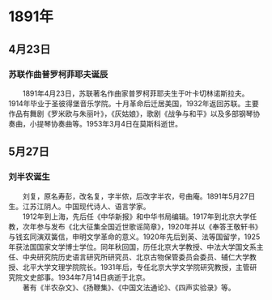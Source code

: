 # 1891年
## 4月23日
### 苏联作曲普罗柯菲耶夫诞辰
　　1891年4月23日，苏联著名作曲家普罗柯菲耶夫生于叶卡切林诺斯拉夫。1914年毕业于圣彼得堡音乐学院。十月革命后迁居美国，1932年返回苏联。主要作品有舞剧《罗米欧与朱丽叶》，《灰姑娘》，歌剧《战争与和平》以及多部钢琴协奏曲，小提琴协奏曲等。1953年3月4日在莫斯科逝世。
## 5月27日
### 刘半农诞生
　　刘复，原名寿彭，改名复，字半侬，后改字半农，号曲庵。1891年5月27日生。江苏江阴人。中国现代诗人、语言学家。<br>　　1912年到上海，先后任《中华新报》和中华书局编辑。1917年到北京大学任教，次年参与发布《北大征集全国近世歌谣简章》，1920年并以《奉答王敬轩书》与钱玄同演双簧信，申明文学革命的意义。1920年先后到英、法等国留学，1925年获法国国家文学博士学位。同年秋回国，历任北京大学教授、中法大学国文系主任、中央研究院历史语言研究所研究员、北京古物保管委员会委员、辅仁大学教授、北平大学文理学院院长。1931年后，专任北京大学文学院研究教授，主管研究院文史部事。1934年7月14日病逝于北京。<br>　　著有《半农杂文》、《扬鞭集》、《中国文法通论》、《四声实验录》等。
<comment/>